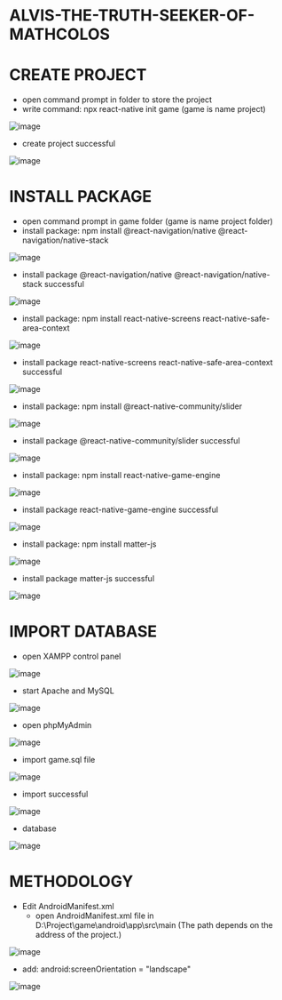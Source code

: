 # ALVIS-THE-TRUTH-SEEKER-OF-MATHCOLOS
# CREATE PROJECT
- open command prompt in folder to store the project
- write command: npx react-native init game (game is name project)

![image](https://user-images.githubusercontent.com/90230459/147661797-231072f2-7ac8-46e5-bf4f-d22bc624cfbf.png)

- create project successful

![image](https://user-images.githubusercontent.com/90230459/147662125-ecccd4fa-5ab0-432f-bf0a-a8ee7ac114fe.png)

# INSTALL PACKAGE
- open command prompt in game folder (game is name project folder)
- install package: npm install @react-navigation/native @react-navigation/native-stack

![image](https://user-images.githubusercontent.com/90230459/147664181-140e96f7-02c8-4bb1-8fc6-34ff4d071bbc.png)

- install package @react-navigation/native @react-navigation/native-stack successful

![image](https://user-images.githubusercontent.com/90230459/147664292-d0dc699e-c9db-430c-91c5-d6d613c6b28c.png)

- install package: npm install react-native-screens react-native-safe-area-context

![image](https://user-images.githubusercontent.com/90230459/147664479-6db1dd3c-942d-4cbe-8dcb-fbbbc4e64f39.png)

- install package react-native-screens react-native-safe-area-context successful

![image](https://user-images.githubusercontent.com/90230459/147664588-2efeb5a1-0ec7-481f-8ba4-879fa9e325be.png)

- install package: npm install @react-native-community/slider

![image](https://user-images.githubusercontent.com/90230459/147664846-a1a26e87-15f4-40d5-a84a-a092def31955.png)

- install package @react-native-community/slider successful

![image](https://user-images.githubusercontent.com/90230459/147665029-f795c6ee-3316-41ea-8ec3-a011a6948731.png)

- install package: npm install react-native-game-engine

![image](https://user-images.githubusercontent.com/90230459/147665214-ca803b7e-217b-491a-a8b5-2a163dd72176.png)

- install package react-native-game-engine successful

![image](https://user-images.githubusercontent.com/90230459/147665304-4990bd2c-6296-4825-9868-5dc0a18c9530.png)

- install package: npm install matter-js

![image](https://user-images.githubusercontent.com/90230459/147665393-2b768ed4-8eaf-43af-aeef-c87431abf7bd.png)

- install package matter-js successful

![image](https://user-images.githubusercontent.com/90230459/147665530-162e6426-49e1-4789-b8a4-ddbd09ba7d88.png)

# IMPORT DATABASE
- open XAMPP control panel

![image](https://user-images.githubusercontent.com/90230459/147666703-b7ae2324-8eed-4b5e-830f-4fdef29f22dd.png)

- start Apache and MySQL

![image](https://user-images.githubusercontent.com/90230459/147666814-b04b0a91-031e-436f-9d1b-74fc9acb54d5.png)

- open phpMyAdmin

![image](https://user-images.githubusercontent.com/90230459/147667007-4ee671f5-16d4-4475-b781-3dc419413871.png)

- import game.sql file

![image](https://user-images.githubusercontent.com/90230459/147667101-28dd7b93-74c1-48e7-b543-1d4f71150128.png)

- import successful

![image](https://user-images.githubusercontent.com/90230459/147667194-d90df255-3903-45a3-8c58-251f231d9cf3.png)

- database

![image](https://user-images.githubusercontent.com/90230459/147667287-86c99a8a-1573-43d2-a7ca-b0c77cd01fb5.png)


# METHODOLOGY
* Edit AndroidManifest.xml
  - open AndroidManifest.xml file in D:\Project\game\android\app\src\main (The path depends on the address of the project.)
 
 ![image](https://user-images.githubusercontent.com/90230459/147670348-9d86b52e-59fc-4726-9468-f74121fa3200.png)
 
  - add: android:screenOrientation = "landscape"
 
 ![image](https://user-images.githubusercontent.com/90230459/147670744-5ad6adf9-f916-4c30-9f28-3f310114d976.png)



